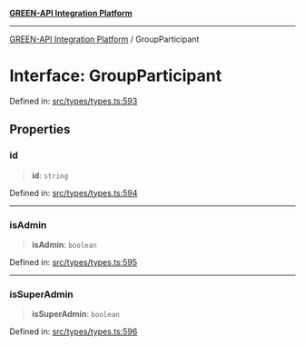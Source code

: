 [**GREEN-API Integration Platform**](../README.md)

***

[GREEN-API Integration Platform](../globals.md) / GroupParticipant

# Interface: GroupParticipant

Defined in: [src/types/types.ts:593](https://github.com/green-api/greenapi-integration/blob/0c6468d26acd573ad1def9f01a1af819fb76eb31/src/types/types.ts#L593)

## Properties

### id

> **id**: `string`

Defined in: [src/types/types.ts:594](https://github.com/green-api/greenapi-integration/blob/0c6468d26acd573ad1def9f01a1af819fb76eb31/src/types/types.ts#L594)

***

### isAdmin

> **isAdmin**: `boolean`

Defined in: [src/types/types.ts:595](https://github.com/green-api/greenapi-integration/blob/0c6468d26acd573ad1def9f01a1af819fb76eb31/src/types/types.ts#L595)

***

### isSuperAdmin

> **isSuperAdmin**: `boolean`

Defined in: [src/types/types.ts:596](https://github.com/green-api/greenapi-integration/blob/0c6468d26acd573ad1def9f01a1af819fb76eb31/src/types/types.ts#L596)
